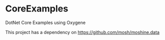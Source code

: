 # CoreExamples
DotNet Core Examples using Oxygene

This project has a dependency on https://github.com/mosh/moshine.data